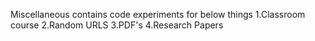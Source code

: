 Miscellaneous contains code experiments for below things
1.Classroom course
2.Random URLS
3.PDF's
4.Research Papers
